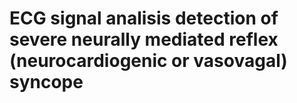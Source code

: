 # ECG signal analisis detection of severe neurally mediated reflex (neurocardiogenic or vasovagal) syncope
 
